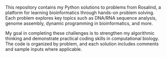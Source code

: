 
This repository contains my Python solutions to problems from Rosalind, a platform for learning bioinformatics through hands-on problem solving. Each problem explores key topics such as DNA/RNA sequence analysis, genome assembly, dynamic programming in bioinformatics, and more.

My goal in completing these challenges is to strengthen my algorithmic thinking and demonstrate practical coding skills in computational biology. The code is organized by problem, and each solution includes comments and sample inputs where applicable.

